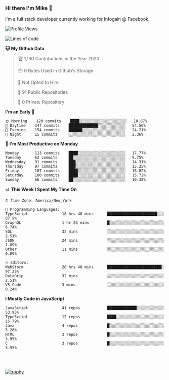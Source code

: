 ### Hi there I'm Mike 👋
I'm a full stack developer currently working for Infogain @ Facebook.

<!--START_SECTION:waka-->
![Profile Views](http://img.shields.io/badge/Profile%20Views-4-blue)

![Lines of code](https://img.shields.io/badge/From%20Hello%20World%20I%27ve%20Written-1.9%20million%20lines%20of%20code-blue)

**🐱 My Github Data** 

> 🏆 1,130 Contributions in the Year 2020
 > 
> 📦 0 Bytes Used in Github's Storage 
 > 
> 🚫 Not Opted to Hire
 > 
> 📜 91 Public Repositories
 > 
> 🔑 0 Private Repository 
 > 
**I'm an Early 🐤** 

```text
🌞 Morning    120 commits    ████░░░░░░░░░░░░░░░░░░░░░   18.87% 
🌆 Daytime    347 commits    █████████████░░░░░░░░░░░░   54.56% 
🌃 Evening    154 commits    ██████░░░░░░░░░░░░░░░░░░░   24.21% 
🌙 Night      15 commits     ░░░░░░░░░░░░░░░░░░░░░░░░░   2.36%

```
📅 **I'm Most Productive on Monday** 

```text
Monday       113 commits    ████░░░░░░░░░░░░░░░░░░░░░   17.77% 
Tuesday      62 commits     ██░░░░░░░░░░░░░░░░░░░░░░░   9.75% 
Wednesday    91 commits     ███░░░░░░░░░░░░░░░░░░░░░░   14.31% 
Thursday     97 commits     ███░░░░░░░░░░░░░░░░░░░░░░   15.25% 
Friday       107 commits    ████░░░░░░░░░░░░░░░░░░░░░   16.82% 
Saturday     100 commits    ████░░░░░░░░░░░░░░░░░░░░░   15.72% 
Sunday       66 commits     ██░░░░░░░░░░░░░░░░░░░░░░░   10.38%

```


📊 **This Week I Spent My Time On** 

```text
⌚︎ Time Zone: America/New_York

💬 Programming Languages: 
TypeScript               18 hrs 48 mins      ██████████████████████░░░   87.9% 
GraphQL                  1 hr 26 mins        █░░░░░░░░░░░░░░░░░░░░░░░░   6.74% 
SQL                      32 mins             ░░░░░░░░░░░░░░░░░░░░░░░░░   2.51% 
JSON                     24 mins             ░░░░░░░░░░░░░░░░░░░░░░░░░   1.89% 
Other                    11 mins             ░░░░░░░░░░░░░░░░░░░░░░░░░   0.89%

🔥 Editors: 
WebStorm                 20 hrs 48 mins      ████████████████████████░   97.25% 
DataGrip                 32 mins             ░░░░░░░░░░░░░░░░░░░░░░░░░   2.51% 
VS Code                  3 mins              ░░░░░░░░░░░░░░░░░░░░░░░░░   0.24%

```

**I Mostly Code in JavaScript** 

```text
JavaScript               41 repos            █████████████░░░░░░░░░░░░   53.95% 
TypeScript               12 repos            ████░░░░░░░░░░░░░░░░░░░░░   15.79% 
Java                     4 repos             █░░░░░░░░░░░░░░░░░░░░░░░░   5.26% 
HTML                     3 repos             █░░░░░░░░░░░░░░░░░░░░░░░░   3.95% 
C                        3 repos             █░░░░░░░░░░░░░░░░░░░░░░░░   3.95%

```



<!--END_SECTION:waka-->

##### &nbsp;
[![trophy](https://github-profile-trophy.vercel.app/?username=uptonm&theme=dracula)](https://github.com/ryo-ma/github-profile-trophy)
